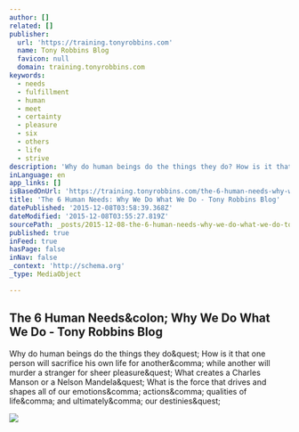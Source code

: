 ```yaml
---
author: []
related: []
publisher:
  url: 'https://training.tonyrobbins.com'
  name: Tony Robbins Blog
  favicon: null
  domain: training.tonyrobbins.com
keywords:
  - needs
  - fulfillment
  - human
  - meet
  - certainty
  - pleasure
  - six
  - others
  - life
  - strive
description: 'Why do human beings do the things they do? How is it that one person will sacrifice his own life for another, while another will murder a stranger for sheer pleasure? What creates a Charles Manson or a Nelson Mandela? What is the force that drives and shapes all of our emotions, actions, qualities of life, and ultimately, our destinies?'
inLanguage: en
app_links: []
isBasedOnUrl: 'https://training.tonyrobbins.com/the-6-human-needs-why-we-do-what-we-do/'
title: 'The 6 Human Needs: Why We Do What We Do - Tony Robbins Blog'
datePublished: '2015-12-08T03:58:39.368Z'
dateModified: '2015-12-08T03:55:27.819Z'
sourcePath: _posts/2015-12-08-the-6-human-needs-why-we-do-what-we-do-tony-robbins-blog.md
published: true
inFeed: true
hasPage: false
inNav: false
_context: 'http://schema.org'
_type: MediaObject

---
```

<article style=""><h1>The 6 Human Needs&amp;colon; Why We Do What We Do - Tony Robbins Blog</h1><p>Why do human beings do the things they do&amp;quest; How is it that one person will sacrifice his own life for another&amp;comma; while another will murder a stranger for sheer pleasure&amp;quest; What creates a Charles Manson or a Nelson Mandela&amp;quest; What is the force that drives and shapes all of our emotions&amp;comma; actions&amp;comma; qualities of life&amp;comma; and ultimately&amp;comma; our destinies&amp;quest;</p><img src="https://training.tonyrobbins.com/wp-content/uploads/2013/07/photodune-1998858-brain-power-xs.jpg" /></article>